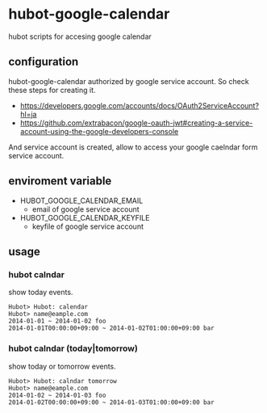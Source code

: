 # hubot-google-calendar

hubot scripts for accesing google calendar

## configuration

hubot-google-calendar authorized by google service account. So check these steps for creating it.

* https://developers.google.com/accounts/docs/OAuth2ServiceAccount?hl=ja
* https://github.com/extrabacon/google-oauth-jwt#creating-a-service-account-using-the-google-developers-console

And service account is created, allow to access your google caelndar form service account.

## enviroment variable

* HUBOT_GOOGLE_CALENDAR_EMAIL
    * email of google service account
* HUBOT_GOOGLE_CALENDAR_KEYFILE
    * keyfile of google service account

## usage

### hubot calndar

show today events.

```
Hubot> Hubot: calendar
Hubot> name@eample.com
2014-01-01 ~ 2014-01-02 foo
2014-01-01T00:00:00+09:00 ~ 2014-01-02T01:00:00+09:00 bar
```

### hubot calndar (today|tomorrow)

show today or tomorrow events.

```
Hubot> Hubot: calndar tomorrow
Hubot> name@eample.com
2014-01-02 ~ 2014-01-03 foo
2014-01-02T00:00:00+09:00 ~ 2014-01-03T01:00:00+09:00 bar
```
